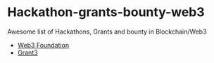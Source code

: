 # Hackathon-grants-bounty-web3
Awesome list of Hackathons, Grants and bounty in Blockchain/Web3 

- [Web3 Foundation](https://grants.web3.foundation)
- [Grant3](https://www.grant3.co/crypto-web3-grants)
